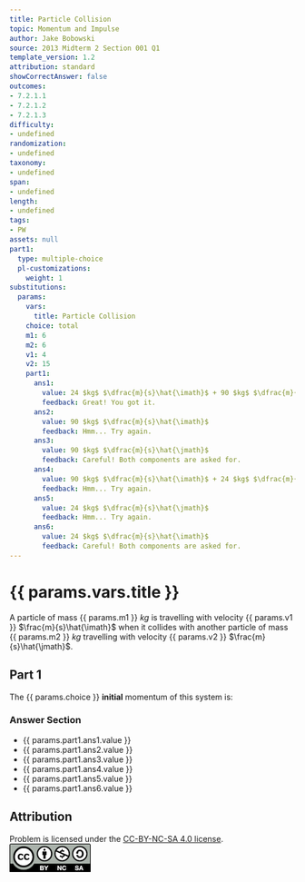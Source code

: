 ```yaml
---
title: Particle Collision
topic: Momentum and Impulse
author: Jake Bobowski
source: 2013 Midterm 2 Section 001 Q1
template_version: 1.2
attribution: standard
showCorrectAnswer: false
outcomes:
- 7.2.1.1
- 7.2.1.2
- 7.2.1.3
difficulty:
- undefined
randomization:
- undefined
taxonomy:
- undefined
span:
- undefined
length:
- undefined
tags:
- PW
assets: null
part1:
  type: multiple-choice
  pl-customizations:
    weight: 1
substitutions:
  params:
    vars:
      title: Particle Collision
    choice: total
    m1: 6
    m2: 6
    v1: 4
    v2: 15
    part1:
      ans1:
        value: 24 $kg$ $\dfrac{m}{s}\hat{\imath}$ + 90 $kg$ $\dfrac{m}{s}\hat{\jmath}$
        feedback: Great! You got it.
      ans2:
        value: 90 $kg$ $\dfrac{m}{s}\hat{\imath}$
        feedback: Hmm... Try again.
      ans3:
        value: 90 $kg$ $\dfrac{m}{s}\hat{\jmath}$
        feedback: Careful! Both components are asked for.
      ans4:
        value: 90 $kg$ $\dfrac{m}{s}\hat{\imath}$ + 24 $kg$ $\dfrac{m}{s}\hat{\jmath}$
        feedback: Hmm... Try again.
      ans5:
        value: 24 $kg$ $\dfrac{m}{s}\hat{\jmath}$
        feedback: Hmm... Try again.
      ans6:
        value: 24 $kg$ $\dfrac{m}{s}\hat{\imath}$
        feedback: Careful! Both components are asked for.
---
```

# {{ params.vars.title }}
A particle of mass {{ params.m1 }} $kg$ is travelling with velocity {{ params.v1 }} $\frac{m}{s}\hat{\imath}$ when it collides with another particle of mass {{ params.m2 }} $kg$ travelling with velocity {{ params.v2 }} $\frac{m}{s}\hat{\jmath}$.

## Part 1

The {{ params.choice }} **initial** momentum of this system is:

### Answer Section

- {{ params.part1.ans1.value }}
- {{ params.part1.ans2.value }}
- {{ params.part1.ans3.value }}
- {{ params.part1.ans4.value }}
- {{ params.part1.ans5.value }}
- {{ params.part1.ans6.value }}

## Attribution

Problem is licensed under the [CC-BY-NC-SA 4.0 license](https://creativecommons.org/licenses/by-nc-sa/4.0/).<br> ![The Creative Commons 4.0 license requiring attribution-BY, non-commercial-NC, and share-alike-SA license.](https://raw.githubusercontent.com/firasm/bits/master/by-nc-sa.png)